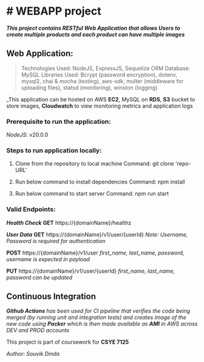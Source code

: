 # # WEBAPP project
**_This project contains RESTful Web Application that allows Users to create multiple products and each product can have multiple images_**

## Web Application:
> Technologies Used: NodeJS, ExpressJS, Sequelize ORM
> Database: MySQL
> Libraries Used: Bcrypt (password encryption), dotenv, mysql2, chai & mocha (testing), aws-sdk, multer (middleware for uploading files), statsd (monitoring), winston (logging)

_This application can be hosted on AWS **EC2**, MySQL on **RDS**, **S3** bucket to store images, **Cloudwatch** to view monitoring metrics and application logs

### Prerequisite to run the application:
*NodeJS*: v20.0.0

### Steps to run application locally:
1. Clone from the repository to local machine
    Command: git clone 'repo-URL'

2. Run below command to install dependencies
    Command: npm install

3. Run below command to start server
    Command: npm run start

### Valid Endpoints:

**_Health Check_**
**GET** https://{domainName}/healthz

**_User Data_**
**GET** https://{domainName}/v1/user/{userId} 
    *Note: Username, Password is required for authentication*

**POST** https://{domainName}/v1/user 
    *first_name, last_name, password, username is expected in payload*

**PUT** https://{domainName}/v1/user/{userId}
    *first_name, last_name, password can be updated*


## Continuous Integration

_**Github Actions** has been used for CI pipeline that verifies the code being merged (by running unit and integration tests) and creates image of the new code using **Packer** which is then made available as **AMI** in AWS across DEV and PROD accounts_



This project is part of coursework for **CSYE 7125**

_Author: Souvik Dinda_
